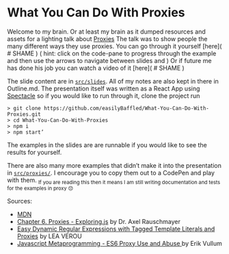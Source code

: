 # What You Can Do With Proxies

Welcome to my brain. Or at least my brain as it dumped resources and assets for a lighting talk about [Proxies](https://developer.mozilla.org/en-US/docs/Web/JavaScript/Reference/Global_Objects/Proxy)
The talk was to show people the many different ways they use proxies. You can go through it yourself [here]( # SHAME )
( hint: click on the code-pane to progress through the example and then use the arrows to navigate between slides and  )
Or if future me has done his job you can watch a video of it [here]( # SHAME )

The slide content are in [`src/slides`](https://github.com/easilyBaffled/Proxies/tree/master/src/slides). All of my notes are also kept in there in Outline.md. 
The presentation itself was written as a React App using [Spectacle](https://formidable.com/open-source/spectacle/) so if you would like to run through it, clone the project run 

```
> git clone https://github.com/easilyBaffled/What-You-Can-Do-With-Proxies.git
> cd What-You-Can-Do-With-Proxies 
> npm i 
> npm start’
```

The examples in the slides are are runnable if you would like to see the results for yourself.

There are also many more examples that didn’t make it into the presentation in [`src/proxies/`]( https://github.com/easilyBaffled/What-You-Can-Do-With-Proxies/tree/master/src/proxies ). I encourage you to copy them out to a CodePen and play with them.
<sub>If you are reading this then it means I am still writing documentation and tests for the examples in proxy 😔</sub>

Sources:
+ [MDN](https://developer.mozilla.org/en-US/docs/Web/JavaScript/Reference/Global_Objects/Proxy)
+ [Chapter 6. Proxies - Exploring.js](http://exploringjs.com/es6/ch_proxies.html) by Dr. Axel Rauschmayer
+ [Easy Dynamic Regular Expressions with Tagged Template Literals and Proxies](http://lea.verou.me/2018/06/easy-dynamic-regular-expressions-with-tagged-template-literals-and-proxies) by LEA VEROU
+ [Javascript Metaprogramming - ES6 Proxy Use and Abuse ](http://jsconfbp.com/speakers/eirik-vullum/) by Erik Vullum 

